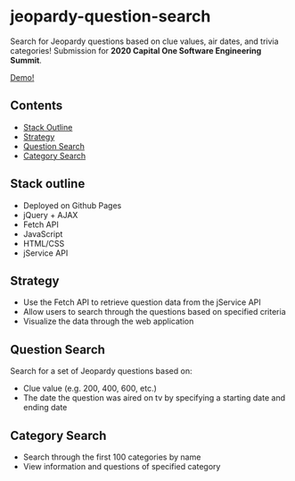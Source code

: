 # jeopardy-question-search
Search for Jeopardy questions based on clue values, air dates, and trivia categories!
Submission for **2020 Capital One Software Engineering Summit**.

[Demo!](https://raymondzouu.github.io/jeopardy-question-search/)

## Contents
- [Stack Outline](#stack-outline)
- [Strategy](#strategy)
- [Question Search](#question-search)
- [Category Search](#category-search)

## Stack outline
* Deployed on Github Pages
* jQuery + AJAX
* Fetch API
* JavaScript
* HTML/CSS
* jService API

## Strategy
* Use the Fetch API to retrieve question data from the jService API
* Allow users to search through the questions based on specified criteria
* Visualize the data through the web application

## Question Search
Search for a set of Jeopardy questions based on: 
* Clue value (e.g. 200, 400, 600, etc.)
* The date the question was aired on tv by specifying a starting date and ending date

## Category Search
* Search through the first 100 categories by name
* View information and questions of specified category


